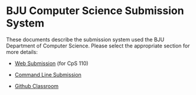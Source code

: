 # BJU Computer Science Submission System

These documents describe the submission system used the BJU Department of Computer Science. Please select the appropriate
section for more details:

* [Web Submission](bju-webui.md) (for CpS 110)

* [Command Line Submission](README-git.md)

* [Github Classroom](github-webui.md)

